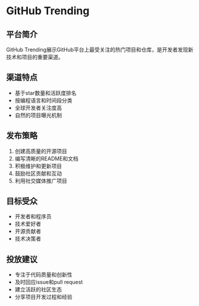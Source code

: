 # GitHub Trending

## 平台简介
GitHub Trending展示GitHub平台上最受关注的热门项目和仓库，是开发者发现新技术和项目的重要渠道。

## 渠道特点
- 基于star数量和活跃度排名
- 按编程语言和时间段分类
- 全球开发者关注度高
- 自然的项目曝光机制

## 发布策略
1. 创建高质量的开源项目
2. 编写清晰的README和文档
3. 积极维护和更新项目
4. 鼓励社区贡献和互动
5. 利用社交媒体推广项目

## 目标受众
- 开发者和程序员
- 技术爱好者
- 开源贡献者
- 技术决策者

## 投放建议
- 专注于代码质量和创新性
- 及时回应issue和pull request
- 建立活跃的社区生态
- 分享项目开发过程和经验